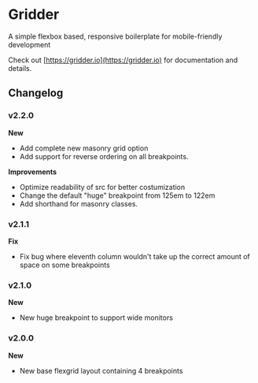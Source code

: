 # Gridder

A simple flexbox based, responsive boilerplate for mobile-friendly development

Check out [https://gridder.io](https://gridder.io) for documentation and details.

## Changelog

### v2.2.0

**New**

- Add complete new masonry grid option
- Add support for reverse ordering on all breakpoints.

**Improvements**

- Optimize readability of src for better costumization
- Change the default "huge" breakpoint from 125em to 122em
- Add shorthand for masonry classes.

### v2.1.1

**Fix**

- Fix bug where eleventh column wouldn't take up the correct amount of space on some breakpoints

### v2.1.0

**New**

- New huge breakpoint to support wide monitors

### v2.0.0

**New**

- New base flexgrid layout containing 4 breakpoints
